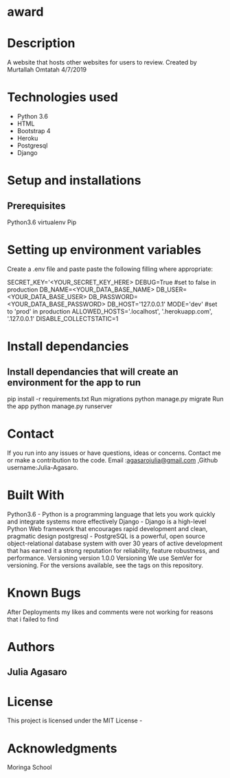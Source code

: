 # award
# Description
A website that hosts other websites for users to review. Created by Murtallah Omtatah 4/7/2019

# Technologies used
- Python 3.6
- HTML
- Bootstrap 4
- Heroku
- Postgresql
- Django

# Setup and installations
## Prerequisites
Python3.6
virtualenv
Pip

# Setting up environment variables
Create a .env file and paste paste the following filling where appropriate:

SECRET_KEY='<YOUR_SECRET_KEY_HERE>
DEBUG=True #set to false in production
DB_NAME=<YOUR_DATA_BASE_NAME>
DB_USER=<YOUR_DATA_BASE_USER>
DB_PASSWORD=<YOUR_DATA_BASE_PASSWORD>
DB_HOST='127.0.0.1'
MODE='dev' #set to 'prod' in production
ALLOWED_HOSTS='.localhost', '.herokuapp.com', '.127.0.0.1'
DISABLE_COLLECTSTATIC=1
# Install dependancies
## Install dependancies that will create an environment for the app to run

pip install -r requirements.txt
Run migrations
python manage.py migrate
Run the app
python manage.py runserver


# Contact
If you run into any issues or have questions, ideas or concerns. Contact me or make a contribution to the code. Email :agasarojulia@gmail.com ,Github username:Julia-Agasaro.

# Built With
Python3.6 - Python is a programming language that lets you work quickly and integrate systems more effectively Django - Django is a high-level Python Web framework that encourages rapid development and clean, pragmatic design postgresql - PostgreSQL is a powerful, open source object-relational database system with over 30 years of active development that has earned it a strong reputation for reliability, feature robustness, and performance. Versioning version 1.0.0
Versioning
We use SemVer for versioning. For the versions available, see the tags on this repository.

# Known Bugs
After Deployments my likes and comments were not  working for reasons that i failed to find

# Authors
## Julia Agasaro

# License
This project is licensed under the MIT License -

# Acknowledgments
Moringa School
